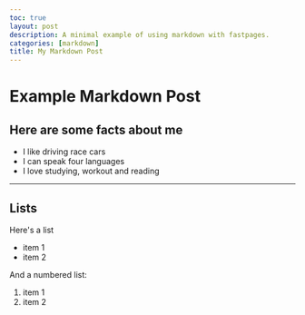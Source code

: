 ```yaml
---
toc: true
layout: post
description: A minimal example of using markdown with fastpages.
categories: [markdown]
title: My Markdown Post
---
```

# Example Markdown Post

## Here are some facts about me 
- I like driving race cars
- I can speak four languages
- I love studying, workout and reading

---

## Lists

Here's a list

- item 1
- item 2

And a numbered list:

1. item 1
1. item 2



